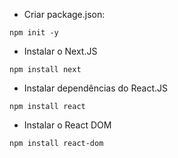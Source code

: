 
- Criar package.json:

```
npm init -y
```

- Instalar o Next.JS

```
npm install next
```

- Instalar dependências do React.JS

```
npm install react
```

- Instalar o React DOM

```
npm install react-dom
```